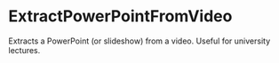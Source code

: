 # ExtractPowerPointFromVideo
Extracts a PowerPoint (or slideshow) from a video. Useful for university lectures.
